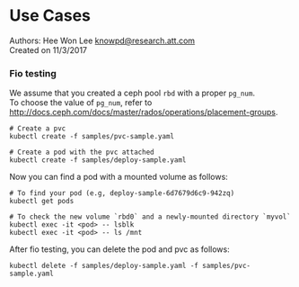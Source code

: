 # Use Cases  
Authors: Hee Won Lee <knowpd@research.att.com>  
Created on 11/3/2017

### Fio testing
We assume that you created a ceph pool `rbd` with a proper `pg_num`.    
To choose the value of `pg_num`, refer to <http://docs.ceph.com/docs/master/rados/operations/placement-groups>.
```
# Create a pvc
kubectl create -f samples/pvc-sample.yaml 

# Create a pod with the pvc attached
kubectl create -f samples/deploy-sample.yaml
```
Now you can find a pod with a mounted volume as follows:
```
# To find your pod (e.g, deploy-sample-6d7679d6c9-942zq)
kubectl get pods

# To check the new volume `rbd0` and a newly-mounted directory `myvol`
kubectl exec -it <pod> -- lsblk
kubectl exec -it <pod> -- ls /mnt
```
After fio testing, you can delete the pod and pvc as follows:
```
kubectl delete -f samples/deploy-sample.yaml -f samples/pvc-sample.yaml
```
